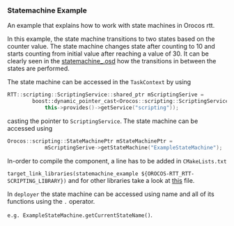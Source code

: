 ### Statemachine Example

An example that explains how to work with state machines in Orocos rtt. 

In this example, the state machine transitions to two states based on the counter value. The state machine changes state after counting to 10 and starts counting from initial value after reaching a value of 30. It can be clearly seen in the [statemachine_.osd](statemachine_.osd) how the transitions in between the states are performed.

The state machine can be accessed in the `TaskContext` by using 

```c++
RTT::scripting::ScriptingService::shared_ptr mScriptingSerive =
        boost::dynamic_pointer_cast<Orocos::scripting::ScriptingService>(
            this->provides()->getService("scripting"));
```

casting the pointer to `ScriptingService`. The state machine can be accessed using 

```c++
Orocos::scripting::StateMachinePtr mStateMachinePtr =
            mScriptingSerive->getStateMachine("ExampleStateMachine");
```

In-order to compile the component, a line has to be added in `CMakeLists.txt` 

`target_link_libraries(statemachine_example ${OROCOS-RTT_RTT-SCRIPTING_LIBRARY})` and for other libraries take a look at [this](https://github.com/orocos-toolchain/rtt/blob/master/orocos-rtt-config.cmake) file.

In `deployer` the state machine can be accessed using name and all of its functions using the `.` operator.

`e.g. ExampleStateMachine.getCurrentStateName()`.